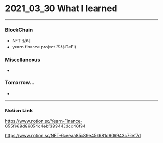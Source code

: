 # 2021_03_30 What I learned

-----
### BlockChain

* NFT 정리
* yearn finance project 조사(DeFi)

### Miscellaneous

* 


### Tomorrow...

* 
-----

### Notion Link

<https://www.notion.so/Yearn-Finance-055f668d86054c4ebf383442dcc46f94>


<https://www.notion.so/NFT-6aeeaa85c89e456681d906943c76ef7d>
